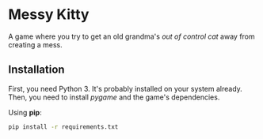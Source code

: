 # Messy Kitty

A game where you try to get an old grandma's *out of control cat*
away from creating a mess.

## Installation

First, you need Python 3. It's probably installed on your system already.
Then, you need to install *pygame* and the game's dependencies.

Using **pip**:
```sh
pip install -r requirements.txt
```
